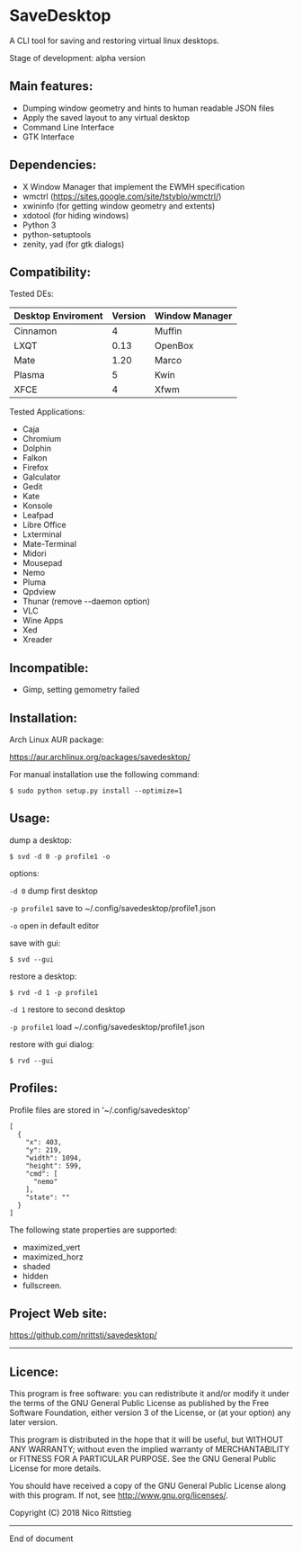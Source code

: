 # SaveDesktop

A CLI tool for saving and restoring virtual linux desktops.

Stage of development: alpha version


Main features: 
-------------------
  - Dumping window geometry and hints to human readable JSON files
  - Apply the saved layout to any virtual desktop
  - Command Line Interface
  - GTK Interface
  
Dependencies:
----------------------

 - X Window Manager that implement the EWMH specification
 - wmctrl (https://sites.google.com/site/tstyblo/wmctrl/)
 - xwininfo (for getting window geometry and extents)
 - xdotool (for hiding windows)
 - Python 3
 - python-setuptools
 - zenity, yad (for gtk dialogs)

Compatibility:
--------------------------

Tested DEs:

| Desktop Enviroment | Version | Window Manager |
|--------------------|---------|----------------|
| Cinnamon           | 4       | Muffin         |
| LXQT               | 0.13    | OpenBox        |
| Mate               | 1.20    | Marco          |
| Plasma             | 5       | Kwin           |
| XFCE               | 4       | Xfwm           |


Tested Applications:

- Caja
- Chromium
- Dolphin
- Falkon
- Firefox
- Galculator 
- Gedit
- Kate
- Konsole
- Leafpad
- Libre Office
- Lxterminal
- Mate-Terminal
- Midori
- Mousepad
- Nemo
- Pluma
- Qpdview
- Thunar (remove --daemon option)
- VLC
- Wine Apps
- Xed
- Xreader

Incompatible:
--------------------------

- Gimp, setting gemometry failed

Installation:
--------------------------

Arch Linux AUR package:

https://aur.archlinux.org/packages/savedesktop/

For manual installation use the following command:

```
$ sudo python setup.py install --optimize=1
```

Usage:
--------------------------

dump a desktop:

```
$ svd -d 0 -p profile1 -o
```
options:

`-d 0` dump first desktop

`-p profile1` save to ~/.config/savedesktop/profile1.json 

`-o` open in default editor

save with gui:

```
$ svd --gui
```

restore a desktop:

```
$ rvd -d 1 -p profile1
```

`-d 1` restore to second desktop

`-p profile1` load ~/.config/savedesktop/profile1.json

restore with gui dialog:

```
$ rvd --gui
```

Profiles:
--------------------

Profile files are stored in '~/.config/savedesktop'

```
[
  {
    "x": 403,
    "y": 219,
    "width": 1094,
    "height": 599,
    "cmd": [
      "nemo"
    ],
    "state": ""
  }
]
```

The following state properties are supported:
- maximized_vert
- maximized_horz
- shaded
- hidden
- fullscreen.

Project Web site:
--------------------

https://github.com/nrittsti/savedesktop/

--------------------------------------------------------------------------------
Licence:
--------------------------------------------------------------------------------
 

This program is free software:
you can redistribute it and/or modify it under the terms of the GNU General Public License
as published by the Free Software Foundation,
either version 3 of the License, or (at your option) any later version.

This program is distributed in the hope that it will be useful,
but WITHOUT ANY WARRANTY; without even the implied warranty of MERCHANTABILITY or FITNESS FOR A PARTICULAR PURPOSE.
See the GNU General Public License for more details.

You should have received a copy of the GNU General Public License along with this program.
If not, see <http://www.gnu.org/licenses/>.

Copyright (C) 2018 Nico Rittstieg

--------------------------------------------------------------------------------
End of document
